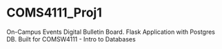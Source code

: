 # COMS4111_Proj1
On-Campus Events Digital Bulletin Board. Flask Application with Postgres DB. Built for COMSW4111 - Intro to Databases

